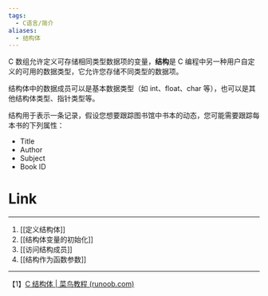 ```yaml
---
tags:
  - C语言/简介
aliases:
  - 结构体
---
```

C 数组允许定义可存储相同类型数据项的变量，**结构**是 C 编程中另一种用户自定义的可用的数据类型，它允许您存储不同类型的数据项。

 结构体中的数据成员可以是基本数据类型（如 int、float、char 等），也可以是其他结构体类型、指针类型等。

 结构用于表示一条记录，假设您想要跟踪图书馆中书本的动态，您可能需要跟踪每本书的下列属性：

 -   Title
 -   Author
 -   Subject
 -   Book ID

# Link
---
1. [[定义结构体]]
2. [[结构体变量的初始化]]
3. [[访问结构成员]]
4. [[结构作为函数参数]]

---
【1】[C 结构体 | 菜鸟教程 (runoob.com)](https://www.runoob.com/cprogramming/c-structures.html)
